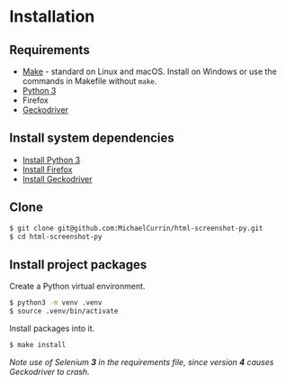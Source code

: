 # Installation


## Requirements

- [Make](https://www.gnu.org/software/make/) - standard on Linux and macOS. Install on Windows or use the commands in Makefile without `make`.
- [Python 3](https://www.python.org)
- Firefox
- [Geckodriver](https://firefox-source-docs.mozilla.org/testing/geckodriver/index.html)


## Install system dependencies

- [Install Python 3](https://gist.github.com/MichaelCurrin/57caae30bd7b0991098e9804a9494c23)
- [Install Firefox](https://www.mozilla.org/en-US/firefox/new/)
- [Install Geckodriver](https://gist.github.com/MichaelCurrin/877a6ab95d6e8edcd1b1bcb60e71815f)


## Clone

```sh
$ git clone git@github.com:MichaelCurrin/html-screenshot-py.git
$ cd html-screenshot-py
```


## Install project packages

Create a Python virtual environment.

```bash
$ python3 -m venv .venv
$ source .venv/bin/activate
```

Install packages into it.

```sh
$ make install
```

_Note use of Selenium **3** in the requirements file, since version **4** causes Geckodriver to crash._

